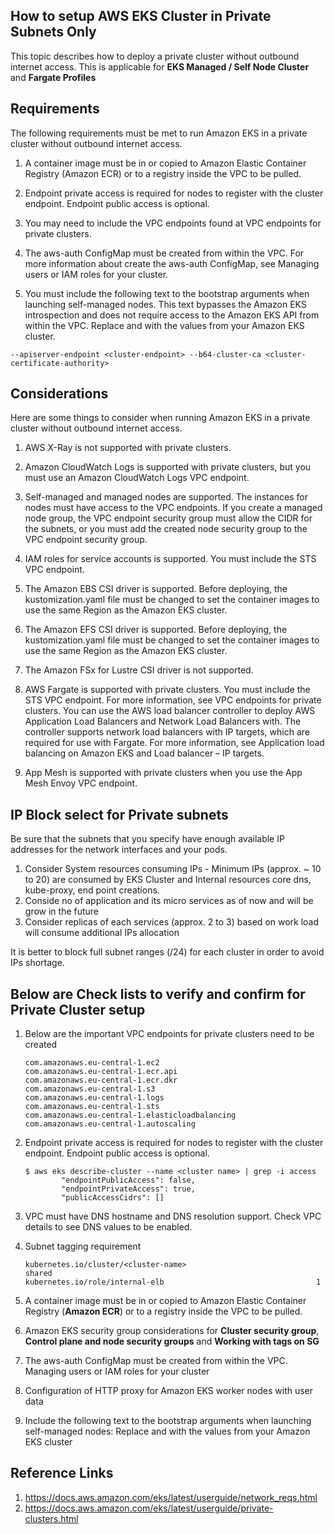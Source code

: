 ## How to setup AWS EKS Cluster in Private Subnets Only

This topic describes how to deploy a private cluster without outbound internet access. This is applicable for **EKS Managed / Self Node Cluster** and **Fargate Profiles**

## Requirements

The following requirements must be met to run Amazon EKS in a private cluster without outbound internet access.

1. A container image must be in or copied to Amazon Elastic Container Registry (Amazon ECR) or to a registry inside the VPC to be pulled.

1. Endpoint private access is required for nodes to register with the cluster endpoint. Endpoint public access is optional.

1. You may need to include the VPC endpoints found at VPC endpoints for private clusters.

1. The aws-auth ConfigMap must be created from within the VPC. For more information about create the aws-auth ConfigMap, see Managing users or IAM roles for your cluster.

1. You must include the following text to the bootstrap arguments when launching self-managed nodes. This text bypasses the Amazon EKS introspection and does not require access to the Amazon EKS API from within the VPC. Replace <cluster-endpoint> and <cluster-certificate-authority> with the values from your Amazon EKS cluster.

```
--apiserver-endpoint <cluster-endpoint> --b64-cluster-ca <cluster-certificate-authority>
```

## Considerations
Here are some things to consider when running Amazon EKS in a private cluster without outbound internet access.

1. AWS X-Ray is not supported with private clusters.

1. Amazon CloudWatch Logs is supported with private clusters, but you must use an Amazon CloudWatch Logs VPC endpoint.

1. Self-managed and managed nodes are supported. The instances for nodes must have access to the VPC endpoints. If you create a managed node group, the VPC endpoint security group must allow the CIDR for the subnets, or you must add the created node security group to the VPC endpoint security group.

1. IAM roles for service accounts is supported. You must include the STS VPC endpoint.

1. The Amazon EBS CSI driver is supported. Before deploying, the kustomization.yaml file must be changed to set the container images to use the same Region as the Amazon EKS cluster.

1. The Amazon EFS CSI driver is supported. Before deploying, the kustomization.yaml file must be changed to set the container images to use the same Region as the Amazon EKS cluster.

1. The Amazon FSx for Lustre CSI driver is not supported.

1. AWS Fargate is supported with private clusters. You must include the STS VPC endpoint. For more information, see VPC endpoints for private clusters. You can use the AWS load balancer controller to deploy AWS Application Load Balancers and Network Load Balancers with. The controller supports network load balancers with IP targets, which are required for use with Fargate. For more information, see Application load balancing on Amazon EKS and Load balancer – IP targets.

1. App Mesh is supported with private clusters when you use the App Mesh Envoy VPC endpoint.


## IP Block select for Private subnets

Be sure that the subnets that you specify have enough available IP addresses for the network interfaces and your pods.

1. Consider System resources consuming IPs - Minimum IPs (approx. ~ 10 to 20) are consumed by EKS Cluster and Internal resources core dns, kube-proxy, end point creations.
2. Conside no of application and its micro services as of now and will be grow in the future
3. Consider replicas of each services (approx. 2 to 3) based on work load will consume additional IPs allocation

It is better to block full subnet ranges (/24) for each cluster in order to avoid IPs shortage.

## Below are Check lists to verify and confirm for Private Cluster setup

1. Below are the important VPC endpoints for private clusters need to be created

    ```
    com.amazonaws.eu-central-1.ec2
    com.amazonaws.eu-central-1.ecr.api
    com.amazonaws.eu-central-1.ecr.dkr
    com.amazonaws.eu-central-1.s3
    com.amazonaws.eu-central-1.logs
    com.amazonaws.eu-central-1.sts
    com.amazonaws.eu-central-1.elasticloadbalancing
    com.amazonaws.eu-central-1.autoscaling
    ```
1. Endpoint private access is required for nodes to register with the cluster endpoint. Endpoint public access is optional.

    ```
    $ aws eks describe-cluster --name <cluster name> | grep -i access
            "endpointPublicAccess": false,
            "endpointPrivateAccess": true,
            "publicAccessCidrs": []
    ```
1. VPC must have DNS hostname and DNS resolution support. Check VPC details to see DNS values to be enabled.

1. Subnet tagging requirement

    ```
    kubernetes.io/cluster/<cluster-name>                             shared
    kubernetes.io/role/internal-elb                                  1
    ```
1. A container image must be in or copied to Amazon Elastic Container Registry (**Amazon ECR**) or to a registry inside the VPC to be pulled.

1. Amazon EKS security group considerations for **Cluster security group**, **Control plane and node security groups** and **Working with tags on SG**

1. The aws-auth ConfigMap must be created from within the VPC. Managing users or IAM roles for your cluster

1. Configuration of HTTP proxy for Amazon EKS worker nodes with user data

1. Include the following text to the bootstrap arguments when launching self-managed nodes: Replace <cluster-endpoint> and <cluster-certificate-authority> with the values from your Amazon EKS cluster


## Reference Links

1. https://docs.aws.amazon.com/eks/latest/userguide/network_reqs.html
2. https://docs.aws.amazon.com/eks/latest/userguide/private-clusters.html


    
